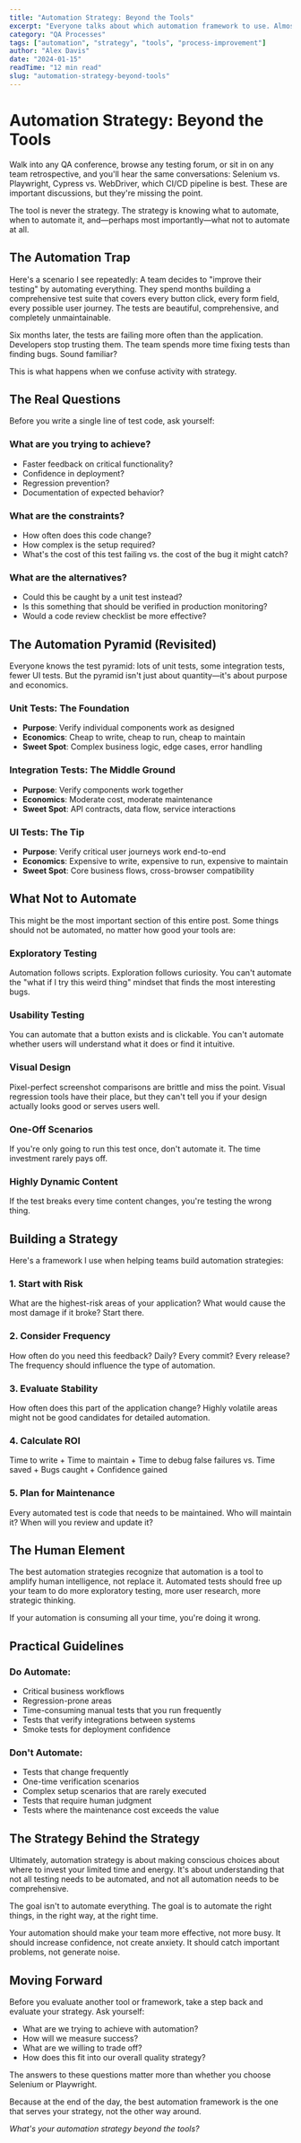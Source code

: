 ```yaml
---
title: "Automation Strategy: Beyond the Tools"
excerpt: "Everyone talks about which automation framework to use. Almost no one talks about whether you should automate that test at all."
category: "QA Processes"
tags: ["automation", "strategy", "tools", "process-improvement"]
author: "Alex Davis"
date: "2024-01-15"
readTime: "12 min read"
slug: "automation-strategy-beyond-tools"
---
```


# Automation Strategy: Beyond the Tools

Walk into any QA conference, browse any testing forum, or sit in on any team retrospective, and you'll hear the same conversations: Selenium vs. Playwright, Cypress vs. WebDriver, which CI/CD pipeline is best. These are important discussions, but they're missing the point.

The tool is never the strategy. The strategy is knowing what to automate, when to automate it, and—perhaps most importantly—what not to automate at all.

## The Automation Trap

Here's a scenario I see repeatedly: A team decides to "improve their testing" by automating everything. They spend months building a comprehensive test suite that covers every button click, every form field, every possible user journey. The tests are beautiful, comprehensive, and completely unmaintainable.

Six months later, the tests are failing more often than the application. Developers stop trusting them. The team spends more time fixing tests than finding bugs. Sound familiar?

This is what happens when we confuse activity with strategy.

## The Real Questions

Before you write a single line of test code, ask yourself:

### What are you trying to achieve?
- Faster feedback on critical functionality?
- Confidence in deployment?
- Regression prevention?
- Documentation of expected behavior?

### What are the constraints?
- How often does this code change?
- How complex is the setup required?
- What's the cost of this test failing vs. the cost of the bug it might catch?

### What are the alternatives?
- Could this be caught by a unit test instead?
- Is this something that should be verified in production monitoring?
- Would a code review checklist be more effective?

## The Automation Pyramid (Revisited)

Everyone knows the test pyramid: lots of unit tests, some integration tests, fewer UI tests. But the pyramid isn't just about quantity—it's about purpose and economics.

### Unit Tests: The Foundation
- **Purpose**: Verify individual components work as designed
- **Economics**: Cheap to write, cheap to run, cheap to maintain
- **Sweet Spot**: Complex business logic, edge cases, error handling

### Integration Tests: The Middle Ground
- **Purpose**: Verify components work together
- **Economics**: Moderate cost, moderate maintenance
- **Sweet Spot**: API contracts, data flow, service interactions

### UI Tests: The Tip
- **Purpose**: Verify critical user journeys work end-to-end
- **Economics**: Expensive to write, expensive to run, expensive to maintain
- **Sweet Spot**: Core business flows, cross-browser compatibility

## What Not to Automate

This might be the most important section of this entire post. Some things should not be automated, no matter how good your tools are:

### Exploratory Testing
Automation follows scripts. Exploration follows curiosity. You can't automate the "what if I try this weird thing" mindset that finds the most interesting bugs.

### Usability Testing
You can automate that a button exists and is clickable. You can't automate whether users will understand what it does or find it intuitive.

### Visual Design
Pixel-perfect screenshot comparisons are brittle and miss the point. Visual regression tools have their place, but they can't tell you if your design actually looks good or serves users well.

### One-Off Scenarios
If you're only going to run this test once, don't automate it. The time investment rarely pays off.

### Highly Dynamic Content
If the test breaks every time content changes, you're testing the wrong thing.

## Building a Strategy

Here's a framework I use when helping teams build automation strategies:

### 1. Start with Risk
What are the highest-risk areas of your application? What would cause the most damage if it broke? Start there.

### 2. Consider Frequency
How often do you need this feedback? Daily? Every commit? Every release? The frequency should influence the type of automation.

### 3. Evaluate Stability
How often does this part of the application change? Highly volatile areas might not be good candidates for detailed automation.

### 4. Calculate ROI
Time to write + Time to maintain + Time to debug false failures vs. Time saved + Bugs caught + Confidence gained

### 5. Plan for Maintenance
Every automated test is code that needs to be maintained. Who will maintain it? When will you review and update it?

## The Human Element

The best automation strategies recognize that automation is a tool to amplify human intelligence, not replace it. Automated tests should free up your team to do more exploratory testing, more user research, more strategic thinking.

If your automation is consuming all your time, you're doing it wrong.

## Practical Guidelines

### Do Automate:
- Critical business workflows
- Regression-prone areas
- Time-consuming manual tests that you run frequently
- Tests that verify integrations between systems
- Smoke tests for deployment confidence

### Don't Automate:
- Tests that change frequently
- One-time verification scenarios
- Complex setup scenarios that are rarely executed
- Tests that require human judgment
- Tests where the maintenance cost exceeds the value

## The Strategy Behind the Strategy

Ultimately, automation strategy is about making conscious choices about where to invest your limited time and energy. It's about understanding that not all testing needs to be automated, and not all automation needs to be comprehensive.

The goal isn't to automate everything. The goal is to automate the right things, in the right way, at the right time.

Your automation should make your team more effective, not more busy. It should increase confidence, not create anxiety. It should catch important problems, not generate noise.

## Moving Forward

Before you evaluate another tool or framework, take a step back and evaluate your strategy. Ask yourself:

- What are we trying to achieve with automation?
- How will we measure success?
- What are we willing to trade off?
- How does this fit into our overall quality strategy?

The answers to these questions matter more than whether you choose Selenium or Playwright.

Because at the end of the day, the best automation framework is the one that serves your strategy, not the other way around.

*What's your automation strategy beyond the tools?*